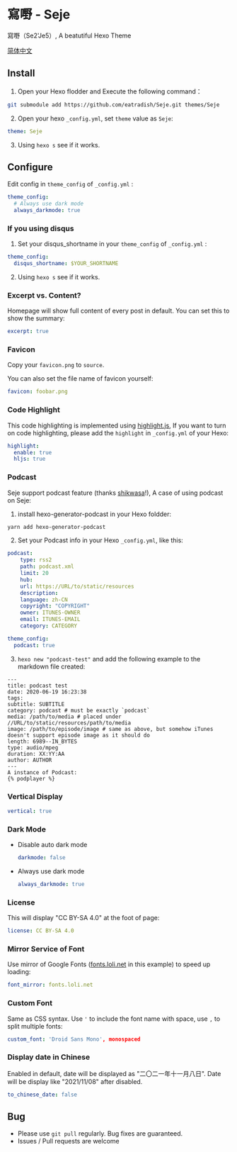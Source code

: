 # 寫嘢 - Seje
寫嘢（Se2'Je5）, A beatutiful Hexo Theme

[简体中文](./README_zh.md)

## Install
1. Open your Hexo flodder and Execute the following command：

```bash
git submodule add https://github.com/eatradish/Seje.git themes/Seje
```

2. Open your hexo `_config.yml`, set `theme` value as `Seje`:

```yaml
theme: Seje
```

3. Using `hexo s` see if it works.

## Configure
Edit config in `theme_config` of `_config.yml` :

```yaml
theme_config:
  # Always use dark mode
  always_darkmode: true
```

### If you using disqus
1. Set your disqus_shortname in your `theme_config` of `_config.yml` :
  ```yaml
  theme_config:
    disqus_shortname: $YOUR_SHORTNAME
  ```

2. Using `hexo s` see if it works.

### Excerpt vs. Content?
Homepage will show full content of every post in default. You can set this to show the summary:

```yaml
excerpt: true
```

### Favicon
Copy your `favicon.png` to `source`.

You can also set the file name of favicon yourself:
```yaml
favicon: foobar.png
```

### Code Highlight
This code highlighting is implemented using [highlight.js](https://highlightjs.org/), If you want to turn on code highlighting, please add the `highlight` in `_config.yml` of your Hexo:

```yaml
highlight:
  enable: true
  hljs: true
```

### Podcast

Seje support podcast feature (thanks [shikwasa](https://github.com/jessuni/shikwasa)!), A case of using podcast on Seje:

1. install hexo-generator-podcast in your Hexo foldder:

```bash
yarn add hexo-generator-podcast
```

2. Set your Podcast info in your Hexo `_config.yml`, like this:

```yaml
podcast:
    type: rss2
    path: podcast.xml
    limit: 20
    hub:
    url: https://URL/to/static/resources
    description: 
    language: zh-CN
    copyright: "COPYRIGHT"
    owner: ITUNES-OWNER
    email: ITUNES-EMAIL
    category: CATEGORY

theme_config:
  podcast: true
```

3. `hexo new "podcast-test"` and add the following example to the markdown file created:

```
---
title: podcast test
date: 2020-06-19 16:23:38
tags:
subtitle: SUBTITLE
category: podcast # must be exactly `podcast`
media: /path/to/media # placed under //URL/to/static/resources/path/to/media
image: /path/to/episode/image # same as above, but somehow iTunes doesn't support episode image as it should do
length: 6989--IN_BYTES
type: audio/mpeg
duration: XX:YY:AA
author: AUTHOR
---
A instance of Podcast:
{% podplayer %}
```

### Vertical Display
```yaml
vertical: true
```

### Dark Mode
- Disable auto dark mode
  ```yaml
  darkmode: false
  ```
- Always use dark mode
  ```yaml
  always_darkmode: true
  ```

### License
This will display "CC BY-SA 4.0" at the foot of page:
```yaml
license: CC BY-SA 4.0
```

### Mirror Service of Font
Use mirror of Google Fonts ([fonts.loli.net](fonts.loli.net) in this example) to speed up loading:
```yaml
font_mirror: fonts.loli.net
```

### Custom Font
Same as CSS syntax. Use `'` to include the font name with space, use `,` to split multiple fonts:
```yaml
custom_font: 'Droid Sans Mono', monospaced
```

### Display date in Chinese
Enabled in default, date will be displayed as "二〇二一年十一月八日". Date will be display like "2021/11/08" after disabled.
```yaml
to_chinese_date: false
```

## Bug
- Please use `git pull` regularly. Bug fixes are guaranteed.
- Issues / Pull requests are welcome
